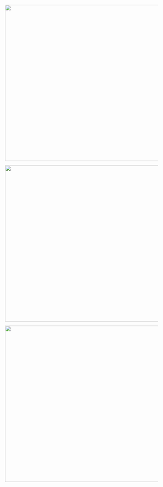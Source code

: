 <p align="center">  
  <img width="512px" src="http://github-readme-streak-stats.herokuapp.com?user=zedrex&theme=dark&date_format=M%20j%5B%2C%20Y%5D" />
</p>

<p align="center">  
  <img width="512px" src="https://github-readme-stats.vercel.app/api?username=zedrex&count_private=true&show_icons=true&theme=tokyonight&hide_border=true&custom_title=Statistics"/>
</p>

<p align="center">  
  <img width="512px" src="https://github-readme-stats.vercel.app/api/top-langs/?username=zedrex&langs_count=5&theme=tokyonight&hide_border=true&hide=HTML&custom_title=Languages"/>
</p>
  
